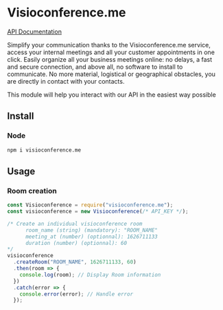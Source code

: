 # Visioconference.me

[API Documentation](https://api.visioconference.me/api/v1/enterprise_doc/)

Simplify your communication thanks to the Visioconference.me service, access your internal meetings and all your customer appointments in one click. Easily organize all your business meetings online: no delays, a fast and secure connection, and above all, no software to install to communicate. No more material, logistical or geographical obstacles, you are directly in contact with your contacts.

This module will help you interact with our API in the easiest way possible

## Install

### Node

```bash
npm i visioconference.me
```

## Usage

### Room creation

```js
const Visioconference = require("visioconference.me");
const visioconference = new Visioconference(/* API_KEY */);

/* Create an individual visioconference room
      room_name (string) (mandatory): "ROOM_NAME"
      meeting_at (number) (optionnal): 1626711133
      duration (number) (optionnal): 60
*/
visioconference
  .createRoom("ROOM_NAME", 1626711133, 60)
  .then(room => {
    console.log(room); // Display Room information
  })
  .catch(error => {
    console.error(error); // Handle error
  });
```
